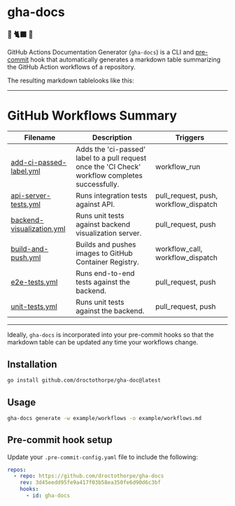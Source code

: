 # gha-docs

### 🐙 🐈‍⬛ 📖

GitHub Actions Documentation Generator (`gha-docs`) is a CLI and
[pre-commit](https://pre-commit.com/) hook that automatically generates a
markdown table summarizing the GitHub Action workflows of a repository.

The resulting markdown tablelooks like this:

---

# GitHub Workflows Summary

| Filename | Description | Triggers |
| --- | --- | --- |
| [add-ci-passed-label.yml](example/workflows/add-ci-passed-label.yml) | Adds the 'ci-passed' label to a pull request once the 'CI Check' workflow completes successfully. | workflow_run |
| [api-server-tests.yml](example/workflows/api-server-tests.yml) | Runs integration tests against API. | pull_request, push, workflow_dispatch |
| [backend-visualization.yml](example/workflows/backend-visualization.yml) | Runs unit tests against backend visualization server. | pull_request, push |
| [build-and-push.yml](example/workflows/build-and-push.yml) | Builds and pushes images to GitHub Container Registry. | workflow_call, workflow_dispatch |
| [e2e-tests.yml](example/workflows/e2e-tests.yml) | Runs end-to-end tests against the backend. | pull_request, push |
| [unit-tests.yml](example/workflows/unit-tests.yml) | Runs unit tests against the backend. | pull_request, push |

---

Ideally, `gha-docs` is incorporated into your pre-commit hooks so that the markdown
table can be updated any time your workflows change.

## Installation

```bash
go install github.com/droctothorpe/gha-doc@latest
```
## Usage

```bash
gha-docs generate -w example/workflows -o example/workflows.md
```


## Pre-commit hook setup

Update your `.pre-commit-config.yaml` file to include the following:

```yaml
repos:
  - repo: https://github.com/droctothorpe/gha-docs
    rev: 3d45eedd95fe9a417f03b58ea350fe6d90d6c3bf
    hooks:
      - id: gha-docs
```